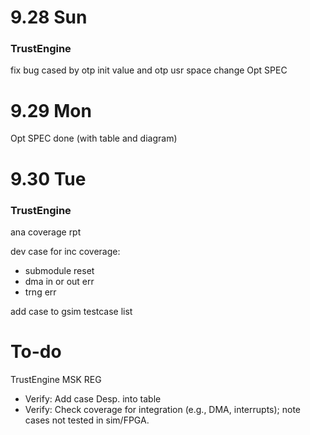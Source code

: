 # 9.28 Sun

### TrustEngine

fix bug cased by otp init value and otp usr space change
Opt SPEC

# 9.29 Mon

Opt SPEC done (with table and diagram)

# 9.30 Tue

### TrustEngine

ana coverage rpt

dev case for inc coverage:
- submodule reset 
- dma in or out err
- trng err

add case to gsim testcase list

# To-do
TrustEngine MSK REG 
- Verify: Add case Desp. into table
- Verify: Check coverage for integration (e.g., DMA, interrupts); note cases not tested in sim/FPGA.